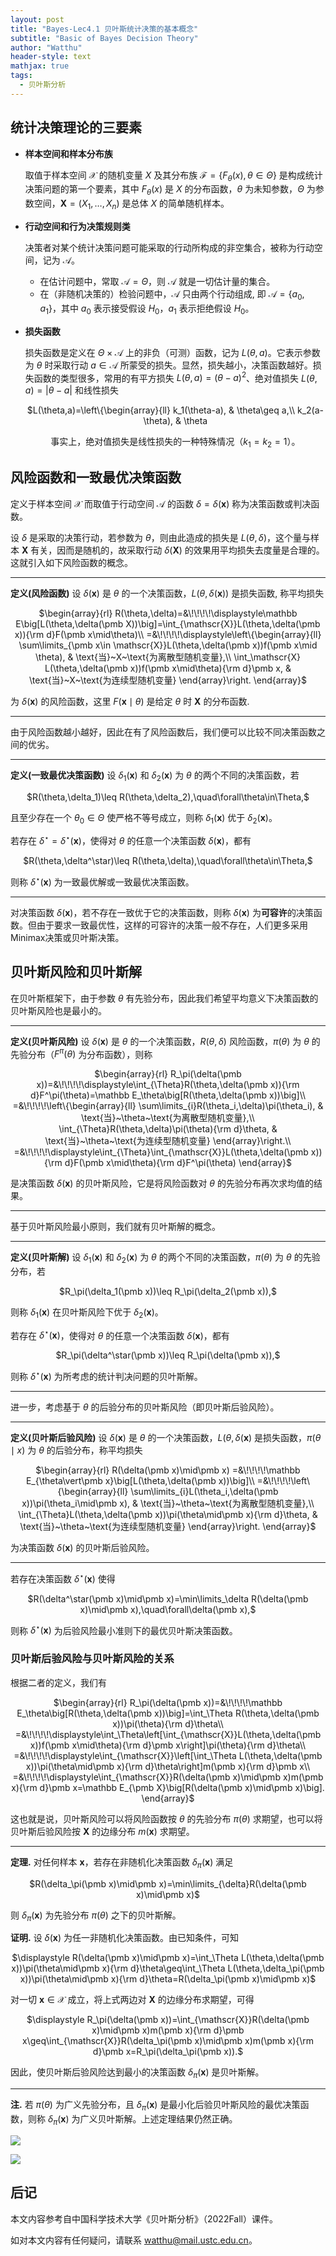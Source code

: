 ```yaml
---
layout: post
title: "Bayes-Lec4.1 贝叶斯统计决策的基本概念"
subtitle: "Basic of Bayes Decision Theory"
author: "Watthu"
header-style: text
mathjax: true
tags:
  - 贝叶斯分析
---
```


## 统计决策理论的三要素

- **样本空间和样本分布族**

    取值于样本空间 $\mathscr{X}$ 的随机变量 $X$ 及其分布族 $\mathcal{F}=\{F_\theta(x),\theta\in\Theta\}$ 是构成统计决策问题的第一个要素，其中 $F_\theta(x)$ 是 $X$ 的分布函数，$\theta$ 为未知参数，$\Theta$ 为参数空间，$\pmb X=(X_1,\dots,X_n)$ 是总体 $X$ 的简单随机样本。
    
- **行动空间和行为决策规则类**

    决策者对某个统计决策问题可能采取的行动所构成的非空集合，被称为行动空间，记为 $\mathscr{A}$。
    
    - 在估计问题中，常取 $\mathscr{A}=\Theta$，则 $\mathscr{A}$ 就是一切估计量的集合。
    - 在（非随机决策的）检验问题中，$\mathscr{A}$ 只由两个行动组成, 即 $\mathscr{A}=\{a_0,a_1\}$，其中 $a_0$ 表示接受假设 $H_0$，$a_1$ 表示拒绝假设 $H_0$。

- **损失函数**

    损失函数是定义在 $\Theta\times\mathscr{A}$ 上的非负（可测）函数，记为 $L(\theta,a)$。它表示参数为 $\theta$ 时采取行动 $a\in\mathscr{A}$ 所蒙受的损失。显然，损失越小，决策函数越好。损失函数的类型很多，常用的有平方损失 $L(\theta,a)=(\theta-a)^2$、绝对值损失 $L(\theta,a)=\vert\theta-a\vert$ 和线性损失
    <center>
    $L(\theta,a)=\left\{\begin{array}{ll}
    k_1(\theta-a), & \theta\geq a,\\
    k_2(a-\theta), & \theta<a.
    \end{array}\right.$
    </center>
    
    事实上，绝对值损失是线性损失的一种特殊情况（$k_1=k_2=1$）。

## 风险函数和一致最优决策函数

定义于样本空间 $\mathscr{X}$ 而取值于行动空间 $\mathscr{A}$ 的函数 $\delta=\delta(\pmb x)$ 称为决策函数或判决函数。

设 $\delta$ 是采取的决策行动，若参数为 $\theta$，则由此造成的损失是 $L(\theta,\delta)$，这个量与样本 $\pmb X$ 有关，因而是随机的，故采取行动 $\delta(\pmb X)$ 的效果用平均损失去度量是合理的。这就引入如下风险函数的概念。

---
**定义(风险函数)** 设 $\delta(\pmb x)$ 是 $\theta$ 的一个决策函数，$L(\theta,\delta(\pmb x))$ 是损失函数, 称平均损失
<center>
$\begin{array}{rl}
R(\theta,\delta)=&\!\!\!\!\displaystyle\mathbb E\big[L(\theta,\delta(\pmb X))\big]=\int_{\mathscr{X}}L(\theta,\delta(\pmb x)){\rm d}F(\pmb x\mid\theta)\\
=&\!\!\!\!\displaystyle\left\{\begin{array}{ll}
	\sum\limits_{\pmb x\in \mathscr{X}}L(\theta,\delta(\pmb x))f(\pmb x\mid \theta), & \text{当}~X~\text{为离散型随机变量},\\
	\int_\mathscr{X} L(\theta,\delta(\pmb x))f(\pmb x\mid\theta){\rm d}\pmb x, & \text{当}~X~\text{为连续型随机变量}
	\end{array}\right.
\end{array}$
</center>

为 $\delta(\pmb x)$ 的风险函数，这里 $F(\pmb x\mid\theta)$ 是给定 $\theta$ 时 $\pmb X$ 的分布函数.

---

由于风险函数越小越好，因此在有了风险函数后，我们便可以比较不同决策函数之间的优劣。

---
**定义(一致最优决策函数)** 设 $\delta_1(\pmb x)$ 和 $\delta_2(\pmb x)$ 为 $\theta$ 的两个不同的决策函数，若
<center>
$R(\theta,\delta_1)\leq R(\theta,\delta_2),\quad\forall\theta\in\Theta,$
</center>

且至少存在一个 $\theta_0\in\Theta$ 使严格不等号成立，则称 $\delta_1(\pmb x)$ 优于 $\delta_2(\pmb x)$。

若存在 $\delta^\star=\delta^\star(\pmb x)$，使得对 $\theta$ 的任意一个决策函数 $\delta(\pmb x)$，都有
<center>
$R(\theta,\delta^\star)\leq R(\theta,\delta),\quad\forall\theta\in\Theta,$
</center>

则称 $\delta^\star(\pmb x)$ 为一致最优解或一致最优决策函数。

---

对决策函数 $\delta(\pmb x)$，若不存在一致优于它的决策函数，则称 $\delta(\pmb x)$ 为**可容许**的决策函数。但由于要求一致最优性，这样的可容许的决策一般不存在，人们更多采用Minimax决策或贝叶斯决策。

## 贝叶斯风险和贝叶斯解

在贝叶斯框架下，由于参数 $\theta$ 有先验分布，因此我们希望平均意义下决策函数的贝叶斯风险也是最小的。

---
**定义(贝叶斯风险)** 设 $\delta(\pmb x)$ 是 $\theta$ 的一个决策函数，$R(\theta,\delta)$ 风险函数，$\pi(\theta)$ 为 $\theta$ 的先验分布（$F^\pi(\theta)$ 为分布函数），则称
<center>
$\begin{array}{rl}
R_\pi(\delta(\pmb x))=&\!\!\!\!\displaystyle\int_{\Theta}R(\theta,\delta(\pmb x)){\rm d}F^\pi(\theta)=\mathbb E_\theta\big[R(\theta,\delta(\pmb x))\big]\\
=&\!\!\!\!\left\{\begin{array}{ll}
	\sum\limits_{i}R(\theta_i,\delta)\pi(\theta_i), & \text{当}~\theta~\text{为离散型随机变量},\\
	\int_{\Theta}R(\theta,\delta)\pi(\theta){\rm d}\theta, & \text{当}~\theta~\text{为连续型随机变量}
	\end{array}\right.\\
=&\!\!\!\!\displaystyle\int_{\Theta}\int_{\mathscr{X}}L(\theta,\delta(\pmb x)){\rm d}F(\pmb x\mid\theta){\rm d}F^\pi(\theta)
\end{array}$
</center>

是决策函数 $\delta(\pmb x)$ 的贝叶斯风险，它是将风险函数对 $\theta$ 的先验分布再次求均值的结果。

---

基于贝叶斯风险最小原则，我们就有贝叶斯解的概念。

---
**定义(贝叶斯解)** 设 $\delta_1(\pmb x)$ 和 $\delta_2(\pmb x)$ 为 $\theta$ 的两个不同的决策函数，$\pi(\theta)$ 为 $\theta$ 的先验分布，若
<center>
$R_\pi(\delta_1(\pmb x))\leq R_\pi(\delta_2(\pmb x)),$
</center>

则称 $\delta_1(\pmb x)$ 在贝叶斯风险下优于 $\delta_2(\pmb x)$。

若存在 $\delta^\star(\pmb x)$，使得对 $\theta$ 的任意一个决策函数 $\delta(\pmb x)$，都有
<center>
$R_\pi(\delta^\star(\pmb x))\leq R_\pi(\delta(\pmb x)),$
</center>

则称 $\delta^\star(\pmb x)$ 为所考虑的统计判决问题的贝叶斯解。

---

进一步，考虑基于 $\theta$ 的后验分布的贝叶斯风险（即贝叶斯后验风险）。

---
**定义(贝叶斯后验风险)** 设 $\delta(\pmb x)$ 是 $\theta$ 的一个决策函数，$L(\theta,\delta(\pmb x)$ 是损失函数，$\pi(\theta\mid x)$ 为 $\theta$ 的后验分布，称平均损失
<center>
$\begin{array}{rl}
R(\delta(\pmb x)\mid\pmb x) =&\!\!\!\!\mathbb E_{\theta\vert\pmb x}\big[L(\theta,\delta(\pmb x))\big]\\
=&\!\!\!\!\left\{\begin{array}{ll}
\sum\limits_{i}L(\theta_i,\delta(\pmb x))\pi(\theta_i\mid\pmb x), & \text{当}~\theta~\text{为离散型随机变量},\\
\int_{\Theta}L(\theta,\delta(\pmb x))\pi(\theta\mid\pmb x){\rm d}\theta, & \text{当}~\theta~\text{为连续型随机变量}
\end{array}\right.
\end{array}$
</center>

为决策函数 $\delta(\pmb x)$ 的贝叶斯后验风险。

---

若存在决策函数 $\delta^\star(\pmb x)$ 使得
<center>
$R(\delta^\star(\pmb x)\mid\pmb x)=\min\limits_\delta R(\delta(\pmb x)\mid\pmb x),\quad\forall\delta(\pmb x),$
</center>

则称 $\delta^\star(\pmb x)$ 为后验风险最小准则下的最优贝叶斯决策函数。

### 贝叶斯后验风险与贝叶斯风险的关系

根据二者的定义，我们有
<center>
$\begin{array}{rl}
R_\pi(\delta(\pmb x))=&\!\!\!\!\mathbb E_\theta\big[R(\theta,\delta(\pmb x))\big]=\int_\Theta R(\theta,\delta(\pmb x))\pi(\theta){\rm d}\theta\\
=&\!\!\!\!\displaystyle\int_\Theta\left[\int_{\mathscr{X}}L(\theta,\delta(\pmb x))f(\pmb x\mid\theta){\rm d}\pmb x\right]\pi(\theta){\rm d}\theta\\
=&\!\!\!\!\displaystyle\int_{\mathscr{X}}\left[\int_\Theta L(\theta,\delta(\pmb x))\pi(\theta\mid\pmb x){\rm d}\theta\right]m(\pmb x){\rm d}\pmb x\\
=&\!\!\!\!\displaystyle\int_{\mathscr{X}}R(\delta(\pmb x)\mid\pmb x)m(\pmb x){\rm d}\pmb x=\mathbb E_{\pmb X}\big[R(\delta(\pmb x)\mid\pmb x)\big].
\end{array}$
</center>

这也就是说，贝叶斯风险可以将风险函数按 $\theta$ 的先验分布 $\pi(\theta)$ 求期望，也可以将贝叶斯后验风险按 $\pmb X$ 的边缘分布 $m(\pmb x)$ 求期望。

---
**定理.** 对任何样本 $\pmb x$，若存在非随机化决策函数 $\delta_\pi(\pmb x)$ 满足
<center>
$R(\delta_\pi(\pmb x)\mid\pmb x)=\min\limits_{\delta}R(\delta(\pmb x)\mid\pmb x)$
</center>

则 $\delta_\pi(\pmb x)$ 为先验分布 $\pi(\theta)$ 之下的贝叶斯解。

**证明.** 设 $\delta(\pmb x)$ 为任一非随机化决策函数。由已知条件，可知
<center>
$\displaystyle R(\delta(\pmb x)\mid\pmb x)=\int_\Theta L(\theta,\delta(\pmb x))\pi(\theta\mid\pmb x){\rm d}\theta\geq\int_\Theta L(\theta,\delta_\pi(\pmb x))\pi(\theta\mid\pmb x){\rm d}\theta=R(\delta_\pi(\pmb x)\mid\pmb x)$
</center>

对一切 $\pmb x\in\mathscr{X}$ 成立，将上式两边对 $\pmb X$ 的边缘分布求期望，可得
<center>
$\displaystyle R_\pi(\delta(\pmb x))=\int_{\mathscr{X}}R(\delta(\pmb x)\mid\pmb x)m(\pmb x){\rm d}\pmb x\geq\int_{\mathscr{X}}R(\delta_\pi(\pmb x)\mid\pmb x)m(\pmb x){\rm d}\pmb x=R_\pi(\delta_\pi(\pmb x)).$
</center>

因此，使贝叶斯后验风险达到最小的决策函数 $\delta_\pi(\pmb x)$ 是贝叶斯解。

---

**注.** 若 $\pi(\theta)$ 为广义先验分布，且 $\delta_\pi(\pmb x)$ 是最小化后验贝叶斯风险的最优决策函数，则称 $\delta_\pi(\pmb x)$ 为广义贝叶斯解。上述定理结果仍然正确。

![](/img/in_post/Bayes/BayesLec4_1_1.png)

![](/img/in_post/Bayes/BayesLec4_1_2.png)

## 后记

本文内容参考自中国科学技术大学《贝叶斯分析》（2022Fall）课件。

如对本文内容有任何疑问，请联系 <watthu@mail.ustc.edu.cn>。